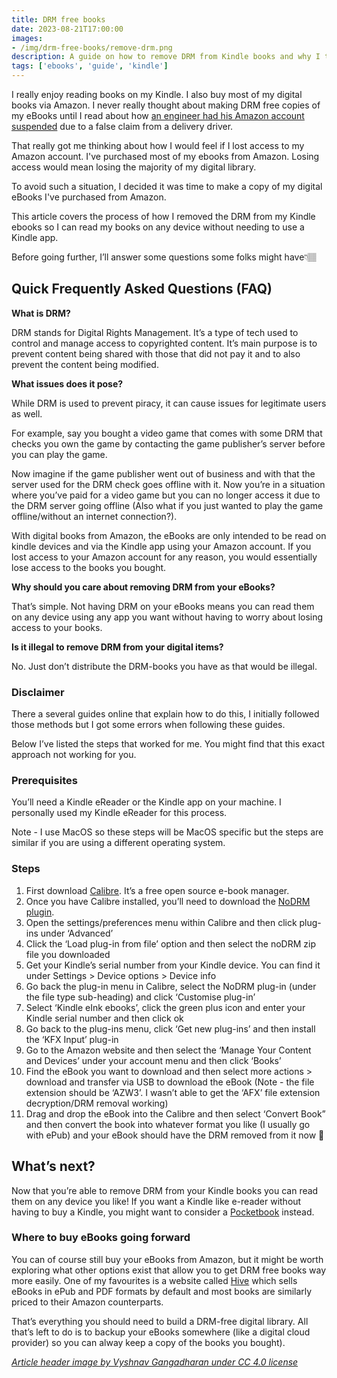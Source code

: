 ```yaml
---
title: DRM free books
date: 2023-08-21T17:00:00
images: 
- /img/drm-free-books/remove-drm.png
description: A guide on how to remove DRM from Kindle books and why I think it matters
tags: ['ebooks', 'guide', 'kindle']
---
```


I really enjoy reading books on my Kindle. I also buy most of my digital books via Amazon. I never really thought about making DRM free copies of my eBooks until I read about how [an engineer had his Amazon account suspended](https://medium.com/@bjax_/a-tale-of-unwanted-disruption-my-week-without-amazon-df1074e3818b) due to a false claim from a delivery driver. 

That really got me thinking about how I would feel if I lost access to my Amazon account. I've purchased most of my ebooks from Amazon. Losing access would mean losing the majority of my digital library. 

To avoid such a situation, I decided it was time to make a copy of my digital eBooks I've purchased from Amazon. 

This article covers the process of how I removed the DRM from my Kindle ebooks so I can read my books on any device without needing to use a Kindle app.

Before going further, I’ll answer some questions some folks might have👇🏽

## Quick Frequently Asked Questions (FAQ)

**What is DRM?**

DRM stands for Digital Rights Management. It’s a type of tech used to control and manage access to copyrighted content. It’s main purpose is to prevent content being shared with those that did not pay it and to also prevent the content being modified.

**What issues does it pose?**

While DRM is used to prevent piracy, it can cause issues for legitimate users as well. 

For example, say you bought a video game that comes with some DRM that checks you own the game by contacting the game publisher’s server before you can play the game.

Now imagine if the game publisher went out of business and with that the server used for the DRM check goes offline with it. Now you’re in a situation where you’ve paid for a video game but you can no longer access it due to the DRM server going offline (Also what if you just wanted to play the game offline/without an internet connection?). 

With digital books from Amazon, the eBooks are only intended to be read on kindle devices and via the Kindle app using your Amazon account. If you lost access to your Amazon account for any reason, you would essentially lose access to the books you bought. 

**Why should you care about removing DRM from your eBooks?**

That’s simple. Not having DRM on your eBooks means you can read them on any device using any app you want without having to worry about losing access to your books.

**Is it illegal to remove DRM from your digital items?**

No. Just don’t distribute the DRM-books you have as that would be illegal.

### Disclaimer
There a several guides online that explain how to do this, I initially followed those methods but I got some errors when following these guides. 

Below I’ve listed the steps that worked for me. You might find that this exact approach not working for you. 

### Prerequisites
You’ll need a Kindle eReader or the Kindle app on your machine. I personally used my Kindle eReader for this process. 

Note - I use MacOS so these steps will be MacOS specific but the steps are similar if you are using a different operating system.

### Steps

1. First download [Calibre](https://calibre-ebook.com). It’s a free open source e-book manager.
2. Once you have Calibre installed, you’ll need to download the [NoDRM plugin](https://github.com/noDRM/DeDRM_tools/releases). 
3. Open the settings/preferences menu within Calibre and then click plug-ins under ‘Advanced’
4. Click the ‘Load plug-in from file’ option and then select the noDRM zip file you downloaded
5. Get your Kindle’s serial number from your Kindle device. You can find it under Settings > Device options > Device info
6. Go back the plug-in menu in Calibre, select the NoDRM plug-in (under the file type sub-heading) and click ‘Customise plug-in’
7. Select ‘Kindle eInk ebooks’, click the green plus icon and enter your Kindle serial number and then click ok
8. Go back to the plug-ins menu, click ‘Get new plug-ins’ and then install the ‘KFX Input’ plug-in
9. Go to the Amazon website and then select the ‘Manage Your Content and Devices’ under your account menu and then click ‘Books’
10. Find the eBook you want to download and then select more actions > download and transfer via USB to download the eBook (Note - the file extension should be ‘AZW3’. I wasn’t able to get the ‘AFX’ file extension decryption/DRM removal working)
11. Drag and drop the eBook into the Calibre and then select ‘Convert Book” and then convert the book into whatever format you like (I usually go with ePub) and your eBook should have the DRM removed from it now 🎉

## What’s next?
Now that you’re able to remove DRM from your Kindle books you can read them on any device you like! If you want a Kindle like e-reader without having to buy a Kindle, you might want to consider a [Pocketbook](https://pocketbook.ch/en-ch) instead. 

### Where to buy eBooks going forward
You can of course still buy your eBooks from Amazon, but it might be worth exploring what other options exist that allow you to get DRM free books way more easily. One of my favourites is a website called [Hive](https://www.hive.co.uk/eBooks) which sells eBooks in ePub and PDF formats by default and most books are similarly priced to their Amazon counterparts.

That’s everything you should need to build a DRM-free digital library. All that’s left to do is to backup your eBooks somewhere (like a digital cloud provider) so you can alway keep a copy of the books you bought).

*[Article header image by Vyshnav Gangadharan under CC 4.0 license](https://www.figma.com/community/file/1047875211730430527/Amazon-Kindle-Paperwhite-Mockup)*